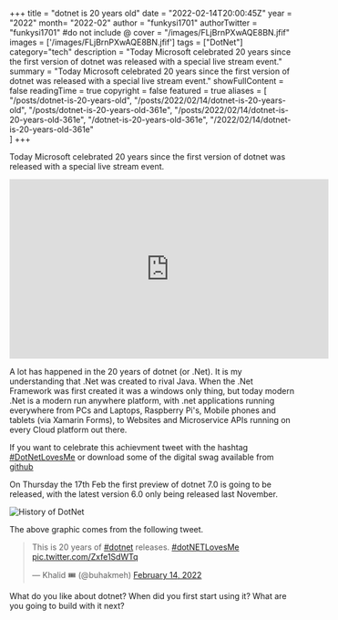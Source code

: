 +++
title = "dotnet is 20 years old"
date = "2022-02-14T20:00:45Z"
year = "2022"
month= "2022-02"
author = "funkysi1701"
authorTwitter = "funkysi1701" #do not include @
cover = "/images/FLjBrnPXwAQE8BN.jfif"
images = ['/images/FLjBrnPXwAQE8BN.jfif']
tags = ["DotNet"]
category="tech"
description =  "Today Microsoft celebrated 20 years since the first version of dotnet was released with a special live stream event."
summary = "Today Microsoft celebrated 20 years since the first version of dotnet was released with a special live stream event."
showFullContent = false
readingTime = true
copyright = false
featured = true
aliases = [
    "/posts/dotnet-is-20-years-old",
    "/posts/2022/02/14/dotnet-is-20-years-old",
    "/posts/dotnet-is-20-years-old-361e",
    "/posts/2022/02/14/dotnet-is-20-years-old-361e",
    "/dotnet-is-20-years-old-361e",
    "/2022/02/14/dotnet-is-20-years-old-361e"    
]
+++

Today Microsoft celebrated 20 years since the first version of dotnet was released with a special live stream event.

<iframe width="560" height="315" src="https://www.youtube.com/embed/67tCWKnweso" title="YouTube video player" frameborder="0" allow="accelerometer; autoplay; clipboard-write; encrypted-media; gyroscope; picture-in-picture" allowfullscreen></iframe>

A lot has happened in the 20 years of dotnet (or .Net). It is my understanding that .Net was created to rival Java. When the .Net Framework was first created it was a windows only thing, but today modern .Net is a modern run anywhere platform, with .net applications running everywhere from PCs and Laptops, Raspberry Pi's, Mobile phones and tablets (via Xamarin Forms), to Websites and Microservice APIs running on every Cloud platform out there.

If you want to celebrate this achievment tweet with the hashtag [#DotNetLovesMe](https://twitter.com/search?q=%23dotnetlovesme) or download some of the digital swag available from [github](https://github.com/dotnet-presentations/dotNET20th/tree/main/Swag)

On Thursday the 17th Feb the first preview of dotnet 7.0 is going to be released, with the latest version 6.0 only being released last November.

![History of DotNet](https://pbs.twimg.com/media/FLj8kj7XEAcW3ng?format=jpg&name=4096x4096)

The above graphic comes from the following tweet.
<blockquote class="twitter-tweet"><p lang="en" dir="ltr">This is 20 years of <a href="https://twitter.com/hashtag/dotnet?src=hash&amp;ref_src=twsrc%5Etfw">#dotnet</a> releases. <a href="https://twitter.com/hashtag/dotNETLovesMe?src=hash&amp;ref_src=twsrc%5Etfw">#dotNETLovesMe</a> <a href="https://t.co/Zxfe1SdWTq">pic.twitter.com/Zxfe1SdWTq</a></p>&mdash; Khalid 🎟 (@buhakmeh) <a href="https://twitter.com/buhakmeh/status/1493220984916258817?ref_src=twsrc%5Etfw">February 14, 2022</a></blockquote> <script async src="https://platform.twitter.com/widgets.js" charset="utf-8"></script>

What do you like about dotnet? When did you first start using it? What are you going to build with it next?